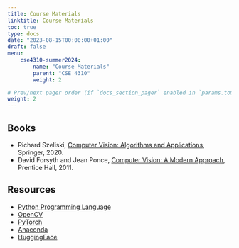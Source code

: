 ```yaml
---
title: Course Materials
linktitle: Course Materials
toc: true
type: docs
date: "2023-08-15T00:00:00+01:00"
draft: false
menu:
    cse4310-summer2024:
        name: "Course Materials"
        parent: "CSE 4310"
        weight: 2

# Prev/next pager order (if `docs_section_pager` enabled in `params.toml`)
weight: 2
---
```


## Books

- Richard Szeliski, [Computer Vision: Algorithms and Applications](https://szeliski.org/Book/), Springer, 2020.
- David Forsyth and Jean Ponce, [Computer Vision: A Modern Approach](https://www.amazon.com/Computer-Vision-Modern-Approach-2nd/dp/013608592X), Prentice Hall, 2011.

## Resources

- [Python Programming Language](https://www.python.org/)
- [OpenCV](https://opencv.org/)
- [PyTorch](https://pytorch.org/)
- [Anaconda](https://www.anaconda.com/products/individual)
- [HuggingFace](https://huggingface.co/)
